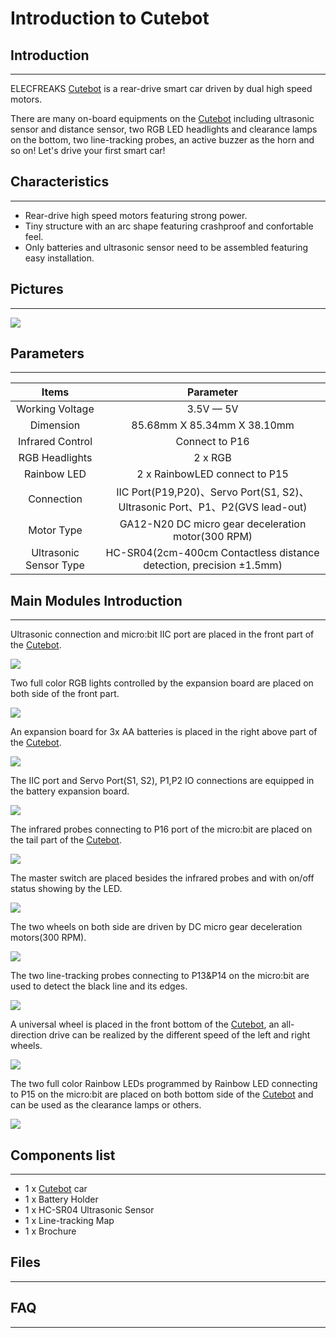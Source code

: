 # Introduction to  Cutebot

## Introduction
---

ELECFREAKS  [Cutebot](https://www.elecfreaks.com/micro-bit-smart-cutebot.html) is a rear-drive smart car driven by dual high speed motors. 

There are many on-board equipments on the  [Cutebot](https://www.elecfreaks.com/micro-bit-smart-cutebot.html) including ultrasonic sensor and distance sensor, two RGB LED headlights and clearance lamps on the bottom, two line-tracking probes, an active buzzer as the horn and so on! Let's drive your first smart car!

## Characteristics
---

- Rear-drive high speed motors featuring strong power.
- Tiny structure with an arc shape featuring crashproof and confortable feel. 
- Only batteries and ultrasonic sensor need to be assembled featuring easy installation.

## Pictures
---
![](./images/cutebot_01_01.jpg)

## Parameters
---

|Items |Parameter|
|:-:|:-:|
|Working Voltage| 3.5V — 5V |
| Dimension |85.68mm X 85.34mm X 38.10mm|
|Infrared Control|Connect to P16|
|RGB Headlights|2 x RGB|
|Rainbow LED|2 x RainbowLED connect to P15|
| Connection |IIC Port(P19,P20)、Servo Port(S1, S2)、Ultrasonic Port、P1、P2(GVS lead-out)|
| Motor Type |GA12-N20 DC micro gear deceleration motor(300 RPM)|
| Ultrasonic Sensor Type |HC-SR04(2cm-400cm Contactless distance detection, precision ±1.5mm)|

## Main Modules Introduction
---
Ultrasonic connection and micro:bit IIC port are placed in the front part of the  [Cutebot](https://www.elecfreaks.com/micro-bit-smart-cutebot.html).

![](./images/cutebot_01_02.jpg)


Two full color RGB lights controlled by the expansion board are placed on both side of the front part. 

![](./images/cutebot_01_03.jpg)


An expansion board for 3x AA batteries is placed in the right above part of the  [Cutebot](https://www.elecfreaks.com/micro-bit-smart-cutebot.html).

![](./images/cutebot_01_04.jpg)

The IIC port and Servo Port(S1, S2), P1,P2 IO connections are equipped in the battery expansion board.

![](./images/cutebot_01_05.jpg)

The infrared probes connecting to P16 port of the micro:bit are placed on the tail part of the  [Cutebot](https://www.elecfreaks.com/micro-bit-smart-cutebot.html).

![](./images/cutebot_01_06.jpg)

The master switch are placed besides the infrared probes and with on/off status showing by the LED.

![](./images/cutebot_01_07.jpg)

The two wheels on both side are driven by DC micro gear deceleration motors(300 RPM).

![](./images/cutebot_01_08.jpg)


The two line-tracking probes connecting to P13&P14 on the micro:bit are used to detect the black line and its edges.

![](./images/cutebot_01_09.jpg)


A universal wheel is placed in the front bottom of the  [Cutebot](https://www.elecfreaks.com/micro-bit-smart-cutebot.html), an all-direction drive can be realized by the different speed of the left and right wheels. 

![](./images/cutebot_01_10.jpg)


The two full color  Rainbow LEDs programmed by  Rainbow LED connecting to P15 on the micro:bit are placed on both bottom side of the  [Cutebot](https://www.elecfreaks.com/micro-bit-smart-cutebot.html) and can be used as the clearance lamps or others.

![](./images/cutebot_01_11.jpg)
## Components list
---

- 1 x  [Cutebot](https://www.elecfreaks.com/micro-bit-smart-cutebot.html) car
- 1 x Battery Holder
- 1 x HC-SR04 Ultrasonic Sensor
- 1 x Line-tracking Map
- 1 x Brochure

## Files
---

## FAQ
---
